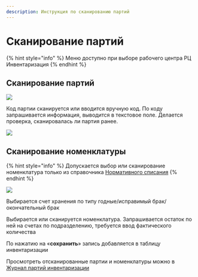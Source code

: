```yaml
---
description: Инструкция по сканированию партий
---
```


# Сканирование партий

{% hint style="info" %}
Меню доступно при выборе рабочего центра РЦ Инвентаризация
{% endhint %}

## Сканирование партий

![](<../../../../.gitbook/assets/image (16).png>)

Код партии сканируется или вводится вручную код. По коду запрашивается информация, выводится в текстовое поле.  Делается проверка, сканировалась ли партия ранее.&#x20;

![](<../../../../.gitbook/assets/image (531).png>)

## Сканирование номенклатуры

{% hint style="info" %}
Допускается выбор или сканирование номенклатура только из справочника [Нормативного списания](../../../../uchet/nsi-uchet/spravochnik-normativnogo-spisaniya.md)
{% endhint %}

![](<../../../../.gitbook/assets/image (593).png>)

Выбирается счет хранения по типу годные/исправимый брак/окончательный брак

Выбирается или сканируется номенклатура. Запрашивается остаток по ней на счетах по подразделению, требуется ввод фактического количества

По нажатию на «**сохранить**» запись добавляется в таблицу инвентаризации

&#x20;Просмотреть отсканированные партии и номенклатуры можно в [Журнал партий инвентаризации](../../../../uchet/inventarizaciya/provedenie-inventarizacii/zhurnal-partii-inventarizacii.md)
